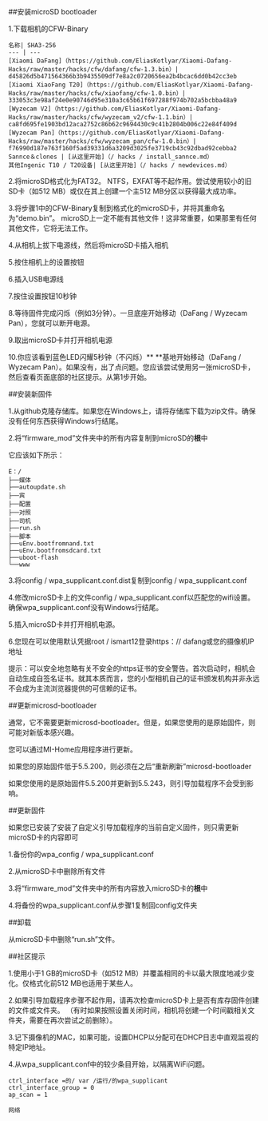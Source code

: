 ##安装microSD bootloader

1.下载相机的CFW-Binary

    名称| SHA3​​-256
    --- | ---
    [Xiaomi DaFang]（https://github.com/EliasKotlyar/Xiaomi-Dafang-Hacks/raw/master/hacks/cfw/dafang/cfw-1.3.bin）| d45826d5b471564366b3b9435509df7e8a2c0720656ea2b4bcac6dd0b42cc3eb
    [Xiaomi XiaoFang T20]（https://github.com/EliasKotlyar/Xiaomi-Dafang-Hacks/raw/master/hacks/cfw/xiaofang/cfw-1.0.bin）| 333053c3e98af24e0e90746d95e310a3c65b61f697288f974b702a5bcbba48a9
    [Wyzecam V2]（https://github.com/EliasKotlyar/Xiaomi-Dafang-Hacks/raw/master/hacks/cfw/wyzecam_v2/cfw-1.1.bin）| ca8fd695fe1903bd12aca2752c86b62c9694430c9c41b2804b006c22e84f409d
    [Wyzecam Pan]（https://github.com/EliasKotlyar/Xiaomi-Dafang-Hacks/raw/master/hacks/cfw/wyzecam_pan/cfw-1.0.bin）| f76990d187e763f160f5ad39331d6a3209d3025fe3719cb43c92dbad92cebba2
    Sannce＆clones | [从这里开始]（/ hacks / install_sannce.md）
    其他Ingenic T10 / T20设备| [从这里开始]（/ hacks / newdevices.md）

2.将microSD格式化为FAT32。 NTFS，EXFAT等不起作用。尝试使用较小的旧SD卡（如512 MB）或仅在其上创建一个主512 MB分区以获得最大成功率。

3.将步骤1中的CFW-Binary复制到格式化的microSD卡，并将其重命名为“demo.bin”。 microSD上一定不能有其他文件！这非常重要，如果那里有任何其他文件，它将无法工作。

4.从相机上拔下电源线，然后将microSD卡插入相机

5.按住相机上的设置按钮

6.插入USB电源线

7.按住设置按钮10秒钟

8.等待固件完成闪烁（例如3分钟）。一旦底座开始移动（DaFang / Wyzecam Pan），您就可以断开电源。

9.取出microSD卡并打开相机电源

10.你应该看到蓝色LED闪耀5秒钟（不闪烁）** **基地开始移动（DaFang / Wyzecam Pan）。如果没有，出了点问题。您应该尝试使用另一张microSD卡，然后查看页面底部的社区提示。从第1步开始。


##安装新固件

1.从github克隆存储库。如果您在Windows上，请将存储库下载为zip文件。确保没有任何东西获得Windows行结尾。

2.将“firmware_mod”文件夹中的所有内容复制到microSD的**根**中

它应该如下所示：
```
E：/
├──媒体
├──autoupdate.sh
├──宾
├──配置
├──对照
├──司机
├──run.sh
├──脚本
├──uEnv.bootfromnand.txt
├──uEnv.bootfromsdcard.txt
├──uboot-flash
└──www

```

3.将config / wpa_supplicant.conf.dist复制到config / wpa_supplicant.conf

4.修改microSD卡上的文件config / wpa_supplicant.conf以匹配您的wifi设置。确保wpa_supplicant.conf没有Windows行结尾。

5.插入microSD卡并打开相机电源。

6.您现在可以使用默认凭据root / ismart12登录https：// dafang或您的摄像机IP地址


提示：可以安全地忽略有关不安全的https证书的安全警告。首次启动时，相机会自动生成自签名证书。就其本质而言，您的小型相机自己的证书颁发机构并非永远不会成为主流浏览器提供的可信赖的证书。

##更新microsd-bootloader

通常，它不需要更新microsd-bootloader。但是，如果您使用的是原始固件，则可能对新版本感兴趣。

您可以通过MI-Home应用程序进行更新。


如果您的原始固件低于5.5.200，则必须在之后“重新刷新”microsd-bootloader

如果您使用的是原始固件5.5.200并更新到5.5.243，则引导加载程序不会受到影响。



##更新固件

如果您已安装了安装了自定义引导加载程序的当前自定义固件，则只需更新microSD卡的内容即可

1.备份你的wpa_config / wpa_supplicant.conf

2.从microSD卡中删除所有文件

3.将“firmware_mod”文件夹中的所有内容放入microSD卡的**根**中

4.将备份的wpa_supplicant.conf从步骤1复制回config文件夹


##卸载

从microSD卡中删除“run.sh”文件。

##社区提示

1.使用小于1 GB的microSD卡（如512 MB）并覆盖相同的卡以最大限度地减少变化。仅格式化前512 MB也适用于某些人。

2.如果引导加载程序步骤不起作用，请再次检查microSD卡上是否有库存固件创建的文件或文件夹。 （有时如果按照设置关闭时间，相机将创建一个时间戳相关文件夹，需要在再次尝试之前删除）。

3.记下摄像机的MAC，如果可能，设置DHCP以分配可在DHCP日志中直观监视的特定IP地址。

4.从wpa_supplicant.conf中的较少条目开始，以隔离WiFi问题。
```
ctrl_interface =的/ var /运行/的wpa_supplicant
ctrl_interface_group = 0
ap_scan = 1

网络